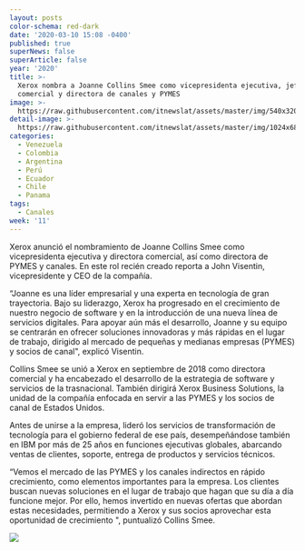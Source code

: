 ```yaml
---
layout: posts
color-schema: red-dark
date: '2020-03-10 15:08 -0400'
published: true
superNews: false
superArticle: false
year: '2020'
title: >-
  Xerox nombra a Joanne Collins Smee como vicepresidenta ejecutiva, jefe
  comercial y directora de canales y PYMES
image: >-
  https://raw.githubusercontent.com/itnewslat/assets/master/img/540x320/Joanne-Collins-p.jpg
detail-image: >-
  https://raw.githubusercontent.com/itnewslat/assets/master/img/1024x680/Joanne-Collins-g.jpg
categories:
  - Venezuela
  - Colombia
  - Argentina
  - Perú
  - Ecuador
  - Chile
  - Panama
tags:
  - Canales
week: '11'
---
```

Xerox anunció el nombramiento de Joanne Collins Smee como vicepresidenta ejecutiva y directora comercial, así como directora de PYMES y canales. En este rol recién creado reporta a John Visentin, vicepresidente y CEO de la compañía.

“Joanne es una líder empresarial y una experta en tecnología de gran trayectoria. Bajo su liderazgo, Xerox ha progresado en el crecimiento de nuestro negocio de software y en la introducción de una nueva línea de servicios digitales. Para apoyar aún más el desarrollo, Joanne y su equipo se centrarán en ofrecer soluciones innovadoras y más rápidas en el lugar de trabajo, dirigido al mercado de pequeñas y medianas empresas (PYMES) y socios de canal", explicó Visentin.

Collins Smee se unió a Xerox en septiembre de 2018 como directora comercial y ha encabezado el desarrollo de la estrategia de software y servicios de la trasnacional. También dirigirá Xerox Business Solutions, la unidad de la compañía enfocada en servir a las PYMES y los socios de canal de Estados Unidos. 

Antes de unirse a la empresa, lideró los servicios de transformación de tecnología para el gobierno federal de ese país, desempeñándose también en IBM por más de 25 años en funciones ejecutivas globales, abarcando ventas de clientes, soporte, entrega de productos y servicios técnicos.

“Vemos el mercado de las PYMES y los canales indirectos en rápido crecimiento, como elementos importantes para la empresa. Los clientes buscan nuevas soluciones en el lugar de trabajo que hagan que su día a día funcione mejor. Por ello, hemos invertido en nuevas ofertas que abordan estas necesidades, permitiendo a Xerox y sus socios aprovechar esta oportunidad de crecimiento ", puntualizó Collins Smee.


<img src="https://tracker.metricool.com/c3po.jpg?hash=56f88a41e39ab42c063cc51676587a04"/>
